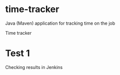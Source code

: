 # time-tracker
Java (Maven) application for tracking time on the job

Time tracker


# Test 1
 
Checking results in Jenkins

